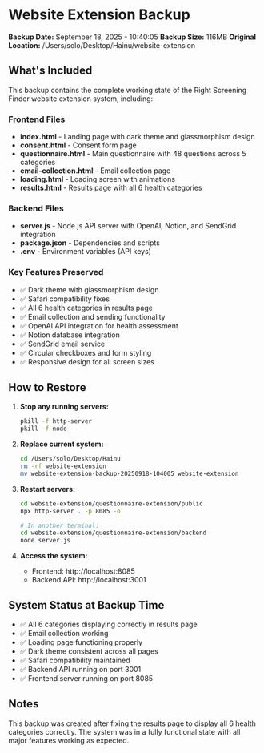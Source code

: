 # Website Extension Backup

**Backup Date:** September 18, 2025 - 10:40:05
**Backup Size:** 116MB
**Original Location:** /Users/solo/Desktop/Hainu/website-extension

## What's Included

This backup contains the complete working state of the Right Screening Finder website extension system, including:

### Frontend Files
- **index.html** - Landing page with dark theme and glassmorphism design
- **consent.html** - Consent form page
- **questionnaire.html** - Main questionnaire with 48 questions across 5 categories
- **email-collection.html** - Email collection page
- **loading.html** - Loading screen with animations
- **results.html** - Results page with all 6 health categories

### Backend Files
- **server.js** - Node.js API server with OpenAI, Notion, and SendGrid integration
- **package.json** - Dependencies and scripts
- **.env** - Environment variables (API keys)

### Key Features Preserved
- ✅ Dark theme with glassmorphism design
- ✅ Safari compatibility fixes
- ✅ All 6 health categories in results page
- ✅ Email collection and sending functionality
- ✅ OpenAI API integration for health assessment
- ✅ Notion database integration
- ✅ SendGrid email service
- ✅ Circular checkboxes and form styling
- ✅ Responsive design for all screen sizes

## How to Restore

1. **Stop any running servers:**
   ```bash
   pkill -f http-server
   pkill -f node
   ```

2. **Replace current system:**
   ```bash
   cd /Users/solo/Desktop/Hainu
   rm -rf website-extension
   mv website-extension-backup-20250918-104005 website-extension
   ```

3. **Restart servers:**
   ```bash
   cd website-extension/questionnaire-extension/public
   npx http-server . -p 8085 -o
   
   # In another terminal:
   cd website-extension/questionnaire-extension/backend
   node server.js
   ```

4. **Access the system:**
   - Frontend: http://localhost:8085
   - Backend API: http://localhost:3001

## System Status at Backup Time

- ✅ All 6 categories displaying correctly in results page
- ✅ Email collection working
- ✅ Loading page functioning properly
- ✅ Dark theme consistent across all pages
- ✅ Safari compatibility maintained
- ✅ Backend API running on port 3001
- ✅ Frontend server running on port 8085

## Notes

This backup was created after fixing the results page to display all 6 health categories correctly. The system was in a fully functional state with all major features working as expected.
